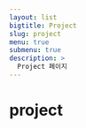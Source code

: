 ```yaml
---
layout: list
bigtitle: Project
slug: project
menu: true
submenu: true
description: >
  Project 페이지
---
```


# project







